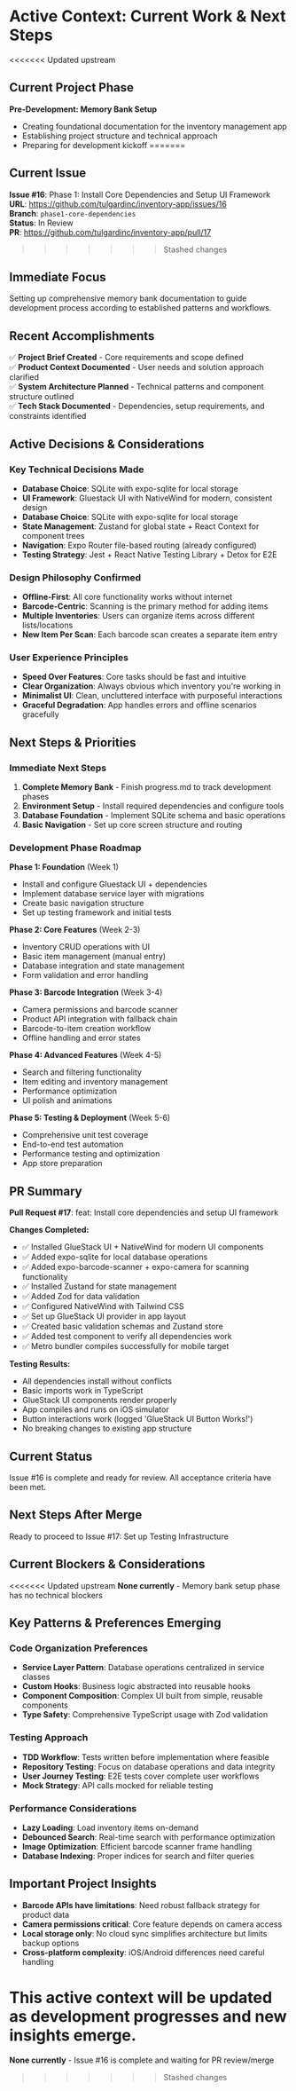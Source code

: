 # Active Context: Current Work & Next Steps

<<<<<<< Updated upstream
## Current Project Phase
**Pre-Development: Memory Bank Setup**
- Creating foundational documentation for the inventory management app
- Establishing project structure and technical approach
- Preparing for development kickoff
=======
## Current Issue
**Issue #16**: Phase 1: Install Core Dependencies and Setup UI Framework  
**URL**: https://github.com/tulgardinc/inventory-app/issues/16  
**Branch**: `phase1-core-dependencies`  
**Status**: In Review  
**PR**: https://github.com/tulgardinc/inventory-app/pull/17
>>>>>>> Stashed changes

## Immediate Focus
Setting up comprehensive memory bank documentation to guide development process according to established patterns and workflows.

## Recent Accomplishments
✅ **Project Brief Created** - Core requirements and scope defined  
✅ **Product Context Documented** - User needs and solution approach clarified  
✅ **System Architecture Planned** - Technical patterns and component structure outlined  
✅ **Tech Stack Documented** - Dependencies, setup requirements, and constraints identified  

## Active Decisions & Considerations

### Key Technical Decisions Made
- **Database Choice**: SQLite with expo-sqlite for local storage
- **UI Framework**: Gluestack UI with NativeWind for modern, consistent design
- **Database Choice**: SQLite with expo-sqlite for local storage  
- **State Management**: Zustand for global state + React Context for component trees
- **Navigation**: Expo Router file-based routing (already configured)
- **Testing Strategy**: Jest + React Native Testing Library + Detox for E2E

### Design Philosophy Confirmed
- **Offline-First**: All core functionality works without internet
- **Barcode-Centric**: Scanning is the primary method for adding items
- **Multiple Inventories**: Users can organize items across different lists/locations
- **New Item Per Scan**: Each barcode scan creates a separate item entry

### User Experience Principles
- **Speed Over Features**: Core tasks should be fast and intuitive
- **Clear Organization**: Always obvious which inventory you're working in
- **Minimalist UI**: Clean, uncluttered interface with purposeful interactions
- **Graceful Degradation**: App handles errors and offline scenarios gracefully

## Next Steps & Priorities

### Immediate Next Steps
1. **Complete Memory Bank** - Finish progress.md to track development phases
2. **Environment Setup** - Install required dependencies and configure tools
3. **Database Foundation** - Implement SQLite schema and basic operations
4. **Basic Navigation** - Set up core screen structure and routing

### Development Phase Roadmap
**Phase 1: Foundation** (Week 1)
- Install and configure Gluestack UI + dependencies
- Implement database service layer with migrations
- Create basic navigation structure
- Set up testing framework and initial tests

**Phase 2: Core Features** (Week 2-3)  
- Inventory CRUD operations with UI
- Basic item management (manual entry)
- Database integration and state management
- Form validation and error handling

**Phase 3: Barcode Integration** (Week 3-4)
- Camera permissions and barcode scanner
- Product API integration with fallback chain
- Barcode-to-item creation workflow
- Offline handling and error states

**Phase 4: Advanced Features** (Week 4-5)
- Search and filtering functionality
- Item editing and inventory management
- Performance optimization
- UI polish and animations

**Phase 5: Testing & Deployment** (Week 5-6)
- Comprehensive unit test coverage
- End-to-end test automation
- Performance testing and optimization
- App store preparation

## PR Summary

**Pull Request #17**: feat: Install core dependencies and setup UI framework

**Changes Completed:**
- ✅ Installed GlueStack UI + NativeWind for modern UI components
- ✅ Added expo-sqlite for local database operations  
- ✅ Added expo-barcode-scanner + expo-camera for scanning functionality
- ✅ Installed Zustand for state management
- ✅ Added Zod for data validation
- ✅ Configured NativeWind with Tailwind CSS
- ✅ Set up GlueStack UI provider in app layout
- ✅ Created basic validation schemas and Zustand store
- ✅ Added test component to verify all dependencies work
- ✅ Metro bundler compiles successfully for mobile target

**Testing Results:**
- All dependencies install without conflicts
- Basic imports work in TypeScript  
- GlueStack UI components render properly
- App compiles and runs on iOS simulator
- Button interactions work (logged 'GlueStack UI Button Works!')
- No breaking changes to existing app structure

## Current Status
Issue #16 is complete and ready for review. All acceptance criteria have been met.

## Next Steps After Merge
Ready to proceed to Issue #17: Set up Testing Infrastructure

## Current Blockers & Considerations
<<<<<<< Updated upstream
**None currently** - Memory bank setup phase has no technical blockers

## Key Patterns & Preferences Emerging

### Code Organization Preferences
- **Service Layer Pattern**: Database operations centralized in service classes
- **Custom Hooks**: Business logic abstracted into reusable hooks
- **Component Composition**: Complex UI built from simple, reusable components
- **Type Safety**: Comprehensive TypeScript usage with Zod validation

### Testing Approach
- **TDD Workflow**: Tests written before implementation where feasible
- **Repository Testing**: Focus on database operations and data integrity
- **User Journey Testing**: E2E tests cover complete user workflows
- **Mock Strategy**: API calls mocked for reliable testing

### Performance Considerations
- **Lazy Loading**: Load inventory items on-demand
- **Debounced Search**: Real-time search with performance optimization
- **Image Optimization**: Efficient barcode scanner frame handling
- **Database Indexing**: Proper indices for search and filter queries

## Important Project Insights
- **Barcode APIs have limitations**: Need robust fallback strategy for product data
- **Camera permissions critical**: Core feature depends on camera access
- **Local storage only**: No cloud sync simplifies architecture but limits backup options
- **Cross-platform complexity**: iOS/Android differences need careful handling

This active context will be updated as development progresses and new insights emerge.
=======
**None currently** - Issue #16 is complete and waiting for PR review/merge
>>>>>>> Stashed changes
